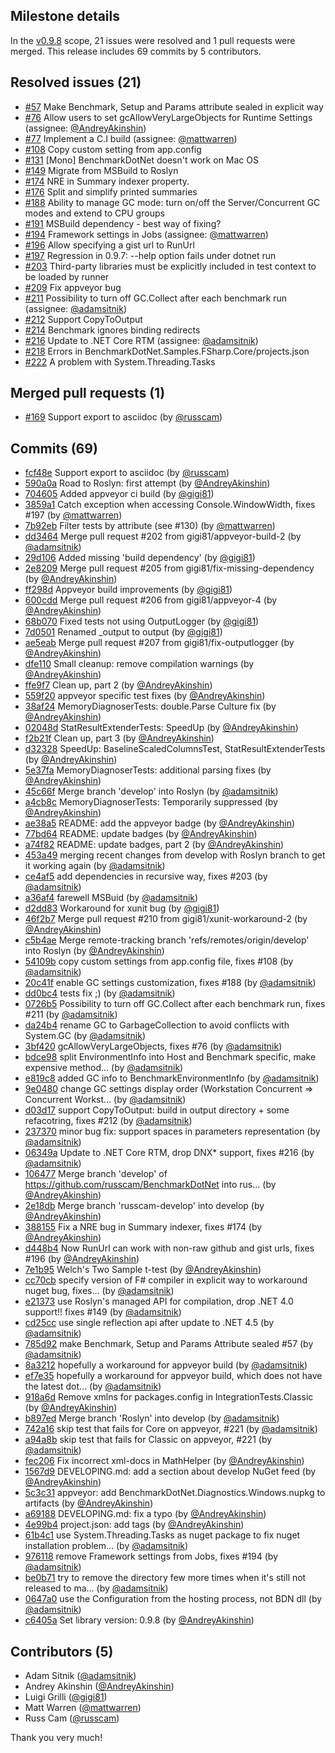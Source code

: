 ## Milestone details

In the [v0.9.8](https://github.com/dotnet/BenchmarkDotNet/issues?q=milestone:v0.9.8) scope, 
21 issues were resolved and 1 pull requests were merged.
This release includes 69 commits by 5 contributors.

## Resolved issues (21)

* [#57](https://github.com/dotnet/BenchmarkDotNet/issues/57) Make Benchmark, Setup and Params attribute sealed in explicit way
* [#76](https://github.com/dotnet/BenchmarkDotNet/issues/76) Allow users to set gcAllowVeryLargeObjects for Runtime Settings (assignee: [@AndreyAkinshin](https://github.com/AndreyAkinshin))
* [#77](https://github.com/dotnet/BenchmarkDotNet/issues/77) Implement a C.I build (assignee: [@mattwarren](https://github.com/mattwarren))
* [#108](https://github.com/dotnet/BenchmarkDotNet/issues/108) Copy custom setting from app.config
* [#131](https://github.com/dotnet/BenchmarkDotNet/issues/131) [Mono] BenchmarkDotNet doesn't work on Mac OS
* [#149](https://github.com/dotnet/BenchmarkDotNet/issues/149) Migrate from MSBuild to Roslyn
* [#174](https://github.com/dotnet/BenchmarkDotNet/issues/174) NRE in Summary indexer property.
* [#176](https://github.com/dotnet/BenchmarkDotNet/issues/176) Split and simplify printed summaries
* [#188](https://github.com/dotnet/BenchmarkDotNet/issues/188) Ability to manage GC mode: turn on/off the Server/Concurrent GC modes and extend to CPU groups
* [#191](https://github.com/dotnet/BenchmarkDotNet/issues/191) MSBuild dependency - best way of fixing?
* [#194](https://github.com/dotnet/BenchmarkDotNet/issues/194) Framework settings in Jobs (assignee: [@mattwarren](https://github.com/mattwarren))
* [#196](https://github.com/dotnet/BenchmarkDotNet/issues/196) Allow specifying a gist url to RunUrl
* [#197](https://github.com/dotnet/BenchmarkDotNet/issues/197) Regression in 0.9.7: --help option fails under dotnet run
* [#203](https://github.com/dotnet/BenchmarkDotNet/issues/203) Third-party libraries must be explicitly included in test context to be loaded by runner
* [#209](https://github.com/dotnet/BenchmarkDotNet/issues/209) Fix appveyor bug
* [#211](https://github.com/dotnet/BenchmarkDotNet/issues/211) Possibility to turn off GC.Collect after each benchmark run (assignee: [@adamsitnik](https://github.com/adamsitnik))
* [#212](https://github.com/dotnet/BenchmarkDotNet/issues/212) Support CopyToOutput
* [#214](https://github.com/dotnet/BenchmarkDotNet/issues/214) Benchmark ignores binding redirects
* [#216](https://github.com/dotnet/BenchmarkDotNet/issues/216) Update to .NET Core RTM (assignee: [@adamsitnik](https://github.com/adamsitnik))
* [#218](https://github.com/dotnet/BenchmarkDotNet/issues/218) Errors in BenchmarkDotNet.Samples.FSharp.Core/projects.json
* [#222](https://github.com/dotnet/BenchmarkDotNet/issues/222) A problem with System.Threading.Tasks

## Merged pull requests (1)

* [#169](https://github.com/dotnet/BenchmarkDotNet/pull/169) Support export to asciidoc (by [@russcam](https://github.com/russcam))

## Commits (69)

* [fcf48e](https://github.com/dotnet/BenchmarkDotNet/commit/fcf48ef955283e5261e7f350df0c9e80c1d845a6) Support export to asciidoc (by [@russcam](https://github.com/russcam))
* [590a0a](https://github.com/dotnet/BenchmarkDotNet/commit/590a0ad2db0474ffe8fe7b9fec2e6f3ce6c3e236) Road to Roslyn: first attempt (by [@AndreyAkinshin](https://github.com/AndreyAkinshin))
* [704605](https://github.com/dotnet/BenchmarkDotNet/commit/7046054bc85ce19a12f23affaea7910ceba52776) Added appveyor ci build (by [@gigi81](https://github.com/gigi81))
* [3859a1](https://github.com/dotnet/BenchmarkDotNet/commit/3859a12ce1990ba5705c177d4a3d9ce3c1423578) Catch exception when accessing Console.WindowWidth, fixes #197 (by [@mattwarren](https://github.com/mattwarren))
* [7b92eb](https://github.com/dotnet/BenchmarkDotNet/commit/7b92ebb0ae995291b2d3d981371742826fd3180e) Filter tests by attribute (see #130) (by [@mattwarren](https://github.com/mattwarren))
* [dd3464](https://github.com/dotnet/BenchmarkDotNet/commit/dd3464baf733dd53596f92bde802c13be4e1363f) Merge pull request #202 from gigi81/appveyor-build-2 (by [@adamsitnik](https://github.com/adamsitnik))
* [29d106](https://github.com/dotnet/BenchmarkDotNet/commit/29d1069b0e319b6e9fc1dc47b2cae1c01365f955) Added missing 'build dependency' (by [@gigi81](https://github.com/gigi81))
* [2e8209](https://github.com/dotnet/BenchmarkDotNet/commit/2e8209268587d0ca2e7fdf1b9ae612ad06d1541f) Merge pull request #205 from gigi81/fix-missing-dependency (by [@AndreyAkinshin](https://github.com/AndreyAkinshin))
* [ff298d](https://github.com/dotnet/BenchmarkDotNet/commit/ff298d0811537f8e053834bf792cd2dbd26e09be) Appveyor build improvements (by [@gigi81](https://github.com/gigi81))
* [600cdd](https://github.com/dotnet/BenchmarkDotNet/commit/600cdd1ce11372e1b074258237b81a805828b1f1) Merge pull request #206 from gigi81/appveyor-4 (by [@AndreyAkinshin](https://github.com/AndreyAkinshin))
* [68b070](https://github.com/dotnet/BenchmarkDotNet/commit/68b0701518a9dc5a9c479c4a7e1be8d3b507b4bf) Fixed tests not using OutputLogger (by [@gigi81](https://github.com/gigi81))
* [7d0501](https://github.com/dotnet/BenchmarkDotNet/commit/7d05011c71237d0835bad28c709b87c4a6544c76) Renamed _output to output (by [@gigi81](https://github.com/gigi81))
* [ae5eab](https://github.com/dotnet/BenchmarkDotNet/commit/ae5eab069c73b228a0f8f4b73cdbc8dd72f71ce6) Merge pull request #207 from gigi81/fix-outputlogger (by [@AndreyAkinshin](https://github.com/AndreyAkinshin))
* [dfe110](https://github.com/dotnet/BenchmarkDotNet/commit/dfe1106f420e0027baed1e0e8fe43f7f38c2a137) Small cleanup: remove compilation warnings (by [@AndreyAkinshin](https://github.com/AndreyAkinshin))
* [ffe9f7](https://github.com/dotnet/BenchmarkDotNet/commit/ffe9f775ff16c2e3f5d3dd5efae47be39c7bbf17) Clean up, part 2 (by [@AndreyAkinshin](https://github.com/AndreyAkinshin))
* [559f20](https://github.com/dotnet/BenchmarkDotNet/commit/559f200e5c4f5b3a8baa66fed2240aabe0baa322) appveyor specific test fixes (by [@AndreyAkinshin](https://github.com/AndreyAkinshin))
* [38af24](https://github.com/dotnet/BenchmarkDotNet/commit/38af24838e5e19e103c0ab68d0d78364e1cbe1ec) MemoryDiagnoserTests: double.Parse Culture fix (by [@AndreyAkinshin](https://github.com/AndreyAkinshin))
* [02048d](https://github.com/dotnet/BenchmarkDotNet/commit/02048d3e863a0676cbfd1a8c1166bfc64bb26e63) StatResultExtenderTests: SpeedUp (by [@AndreyAkinshin](https://github.com/AndreyAkinshin))
* [f2b21f](https://github.com/dotnet/BenchmarkDotNet/commit/f2b21f269cd5122aac53b6198a2f22422dbb6200) Clean up, part 3 (by [@AndreyAkinshin](https://github.com/AndreyAkinshin))
* [d32328](https://github.com/dotnet/BenchmarkDotNet/commit/d32328325fe64afa48ae2d6e46a53ffff0e48683) SpeedUp: BaselineScaledColumnsTest, StatResultExtenderTests (by [@AndreyAkinshin](https://github.com/AndreyAkinshin))
* [5e37fa](https://github.com/dotnet/BenchmarkDotNet/commit/5e37fa446fb9d8c32c65a9802d8efe2f88010264) MemoryDiagnoserTests: additional parsing fixes (by [@AndreyAkinshin](https://github.com/AndreyAkinshin))
* [45c66f](https://github.com/dotnet/BenchmarkDotNet/commit/45c66f69df57752ebff1180130b86dfd66465928) Merge branch 'develop' into Roslyn (by [@adamsitnik](https://github.com/adamsitnik))
* [a4cb8c](https://github.com/dotnet/BenchmarkDotNet/commit/a4cb8c59bb3c41fdba0ecb94e379fd0025495cda) MemoryDiagnoserTests: Temporarily suppressed (by [@AndreyAkinshin](https://github.com/AndreyAkinshin))
* [ae38a5](https://github.com/dotnet/BenchmarkDotNet/commit/ae38a570ec2916f26ef9cf9196fad404f22a4844) README: add the appveyor badge (by [@AndreyAkinshin](https://github.com/AndreyAkinshin))
* [77bd64](https://github.com/dotnet/BenchmarkDotNet/commit/77bd64be9b77c1bb24c671a40295986bbd0bab78) README: update badges (by [@AndreyAkinshin](https://github.com/AndreyAkinshin))
* [a74f82](https://github.com/dotnet/BenchmarkDotNet/commit/a74f82663f995a72d2db2f69509f6fca1593ed05) README: update badges, part 2 (by [@AndreyAkinshin](https://github.com/AndreyAkinshin))
* [453a49](https://github.com/dotnet/BenchmarkDotNet/commit/453a4937d831af419663ede998f8f1d68a5439ed) merging recent changes from develop with Roslyn branch to get it working again (by [@adamsitnik](https://github.com/adamsitnik))
* [ce4af5](https://github.com/dotnet/BenchmarkDotNet/commit/ce4af5b09cc69b462470391f706e2df8fc7df8ed) add dependencies in recursive way, fixes #203 (by [@adamsitnik](https://github.com/adamsitnik))
* [a36af4](https://github.com/dotnet/BenchmarkDotNet/commit/a36af4f30638600108f237f94a45cbe269489cb3) farewell MSBuid (by [@adamsitnik](https://github.com/adamsitnik))
* [d2dd83](https://github.com/dotnet/BenchmarkDotNet/commit/d2dd8378466533d8d8a0eb9ef4a3dafa892f3996) Workaround for xunit bug (by [@gigi81](https://github.com/gigi81))
* [46f2b7](https://github.com/dotnet/BenchmarkDotNet/commit/46f2b736432176d486dda9cef2f1ac0e50e937df) Merge pull request #210 from gigi81/xunit-workaround-2 (by [@AndreyAkinshin](https://github.com/AndreyAkinshin))
* [c5b4ae](https://github.com/dotnet/BenchmarkDotNet/commit/c5b4ae067b1552531cfcd29e6141f5062853fd51) Merge remote-tracking branch 'refs/remotes/origin/develop' into Roslyn (by [@AndreyAkinshin](https://github.com/AndreyAkinshin))
* [54109b](https://github.com/dotnet/BenchmarkDotNet/commit/54109b2b77118a6237d4ad75a2a7a91c8546b5cb) copy custom settings from app.config file, fixes #108 (by [@adamsitnik](https://github.com/adamsitnik))
* [20c41f](https://github.com/dotnet/BenchmarkDotNet/commit/20c41f5fb8cc3474dcaf7bfc7c46a26cb2f88892) enable GC settings customization, fixes #188 (by [@adamsitnik](https://github.com/adamsitnik))
* [dd0bc4](https://github.com/dotnet/BenchmarkDotNet/commit/dd0bc4eed476e19558e38b3937939fd4eebd6508) tests fix ;) (by [@adamsitnik](https://github.com/adamsitnik))
* [0726b5](https://github.com/dotnet/BenchmarkDotNet/commit/0726b5670a7eaa07bced4522c371cde2bba78951) Possibility to turn off GC.Collect after each benchmark run, fixes #211 (by [@adamsitnik](https://github.com/adamsitnik))
* [da24b4](https://github.com/dotnet/BenchmarkDotNet/commit/da24b429c2c39d5967a98f01d5e55d9e73fdfe32) rename GC to GarbageCollection to avoid conflicts with System.GC (by [@adamsitnik](https://github.com/adamsitnik))
* [3bf420](https://github.com/dotnet/BenchmarkDotNet/commit/3bf4200eb2082611964fab6140124c8fcb4796fb) gcAllowVeryLargeObjects, fixes #76 (by [@adamsitnik](https://github.com/adamsitnik))
* [bdce98](https://github.com/dotnet/BenchmarkDotNet/commit/bdce9875a7bb00f367a879231a97c7b27a3cae73) split EnvironmentInfo into Host and Benchmark specific, make expensive method... (by [@adamsitnik](https://github.com/adamsitnik))
* [e819c8](https://github.com/dotnet/BenchmarkDotNet/commit/e819c8a035c6546518c07cd2cf7c75f64f64432f) added GC info  to BenchmarkEnvironmentInfo (by [@adamsitnik](https://github.com/adamsitnik))
* [9e0480](https://github.com/dotnet/BenchmarkDotNet/commit/9e04800f4847042aa304982f0d168211b5c70b44) change GC settings display order (Workstation Concurrent => Concurrent Workst... (by [@adamsitnik](https://github.com/adamsitnik))
* [d03d17](https://github.com/dotnet/BenchmarkDotNet/commit/d03d1793c6240584b4ac77f522834b2e7cb1ff82) support CopyToOutput: build in output directory + some refacotring, fixes #212 (by [@adamsitnik](https://github.com/adamsitnik))
* [237370](https://github.com/dotnet/BenchmarkDotNet/commit/2373706040971e8ecea4a3d0992cb4c39ba3dd56) minor bug fix: support spaces in parameters representation (by [@adamsitnik](https://github.com/adamsitnik))
* [06349a](https://github.com/dotnet/BenchmarkDotNet/commit/06349a01621fd4fdabfadef320a9624dcda76a1e) Update to .NET Core RTM, drop DNX* support, fixes #216 (by [@adamsitnik](https://github.com/adamsitnik))
* [106477](https://github.com/dotnet/BenchmarkDotNet/commit/1064775574cfdff55b0e75c01b0353ef4b61e50f) Merge branch 'develop' of https://github.com/russcam/BenchmarkDotNet into rus... (by [@AndreyAkinshin](https://github.com/AndreyAkinshin))
* [2e18db](https://github.com/dotnet/BenchmarkDotNet/commit/2e18dbaef4eb964a54e2e91a8fc29949fd89b74a) Merge branch 'russcam-develop' into develop (by [@AndreyAkinshin](https://github.com/AndreyAkinshin))
* [388155](https://github.com/dotnet/BenchmarkDotNet/commit/38815597ee1cb9625c5df61ffa885d61ea517e00) Fix a NRE bug in Summary indexer, fixes #174 (by [@AndreyAkinshin](https://github.com/AndreyAkinshin))
* [d448b4](https://github.com/dotnet/BenchmarkDotNet/commit/d448b4bfe44a886998134d71fc13548f83377e34) Now RunUrl can work with non-raw github and gist urls, fixes #196 (by [@AndreyAkinshin](https://github.com/AndreyAkinshin))
* [7e1b95](https://github.com/dotnet/BenchmarkDotNet/commit/7e1b9583aa23392f6382d8d4f13cf0a1fe4a3bd1) Welch's Two Sample t-test (by [@AndreyAkinshin](https://github.com/AndreyAkinshin))
* [cc70cb](https://github.com/dotnet/BenchmarkDotNet/commit/cc70cb1f0419e032b072cb30c13eb116c96c558f) specify version of F# compiler in explicit way to workaround nuget bug, fixes... (by [@adamsitnik](https://github.com/adamsitnik))
* [e21373](https://github.com/dotnet/BenchmarkDotNet/commit/e21373a83e5e633ec202649b3870b60b1a843662) use Roslyn's managed API for compilation, drop .NET 4.0 support!! fixes  #149 (by [@adamsitnik](https://github.com/adamsitnik))
* [cd25cc](https://github.com/dotnet/BenchmarkDotNet/commit/cd25cc3341cd04d493ece74b06b5398f74f5d52c) use single reflection api after update to .NET 4.5 (by [@adamsitnik](https://github.com/adamsitnik))
* [785d92](https://github.com/dotnet/BenchmarkDotNet/commit/785d9275106fccb697d9c2ff5c517ddeb530dbe9) make Benchmark, Setup and Params Attribute sealed #57 (by [@adamsitnik](https://github.com/adamsitnik))
* [8a3212](https://github.com/dotnet/BenchmarkDotNet/commit/8a321272254fd4c3aafc95eb9b283c8d4fe87951) hopefully a workaround for appveyor build (by [@adamsitnik](https://github.com/adamsitnik))
* [ef7e35](https://github.com/dotnet/BenchmarkDotNet/commit/ef7e3581cec7d92531b26a1e0978b1860b899a08) hopefully a workaround for appveyor build, which does not have the latest dot... (by [@adamsitnik](https://github.com/adamsitnik))
* [918a6d](https://github.com/dotnet/BenchmarkDotNet/commit/918a6dfa607a51a4cf63752f45f41a3262bc3ce2) Remove xmlns for packages.config in IntegrationTests.Classic (by [@AndreyAkinshin](https://github.com/AndreyAkinshin))
* [b897ed](https://github.com/dotnet/BenchmarkDotNet/commit/b897edf09618522dfa9a33e20fd5e5e3fd545bcf) Merge branch 'Roslyn' into develop (by [@adamsitnik](https://github.com/adamsitnik))
* [742a16](https://github.com/dotnet/BenchmarkDotNet/commit/742a16e04bd8a6cbe7971d451d69e50e9e72c99b) skip test that fails for Core on appveyor, #221 (by [@adamsitnik](https://github.com/adamsitnik))
* [a94a8b](https://github.com/dotnet/BenchmarkDotNet/commit/a94a8b3746ea7d8d87b1043d65b8ed443c113f12) skip test that fails for Classic on appveyor, #221 (by [@adamsitnik](https://github.com/adamsitnik))
* [fec206](https://github.com/dotnet/BenchmarkDotNet/commit/fec206e10c27cace2d01dcf6d38fc2ce8afbbde7) Fix incorrect xml-docs in MathHelper (by [@AndreyAkinshin](https://github.com/AndreyAkinshin))
* [1567d9](https://github.com/dotnet/BenchmarkDotNet/commit/1567d9599500043d863f74b5d041731a5a89bdc4) DEVELOPING.md: add a section about develop NuGet feed (by [@AndreyAkinshin](https://github.com/AndreyAkinshin))
* [5c3c31](https://github.com/dotnet/BenchmarkDotNet/commit/5c3c314a7b52d39b47ff49073b655a0c8f8cb70b) appveyor: add BenchmarkDotNet.Diagnostics.Windows.nupkg to artifacts (by [@AndreyAkinshin](https://github.com/AndreyAkinshin))
* [a69188](https://github.com/dotnet/BenchmarkDotNet/commit/a69188f396d3449f0356fdf822edbfbb6418eb4e) DEVELOPING.md: fix a typo (by [@AndreyAkinshin](https://github.com/AndreyAkinshin))
* [4e99b4](https://github.com/dotnet/BenchmarkDotNet/commit/4e99b41464464c248dfd98b0cc69c51742ba1501) project.json: add tags (by [@AndreyAkinshin](https://github.com/AndreyAkinshin))
* [61b4c1](https://github.com/dotnet/BenchmarkDotNet/commit/61b4c18582fcdbd9043c38bab26c4c3177886207) use System.Threading.Tasks as nuget package to fix nuget installation problem... (by [@adamsitnik](https://github.com/adamsitnik))
* [976118](https://github.com/dotnet/BenchmarkDotNet/commit/976118271cdb4db11971b7f2e49ef473bbba74b5) remove Framework settings from Jobs, fixes #194 (by [@adamsitnik](https://github.com/adamsitnik))
* [be0b71](https://github.com/dotnet/BenchmarkDotNet/commit/be0b711d8cfc4dc2c012117e593ca547e7bfa213) try to remove the directory few more times when it's still not released to ma... (by [@adamsitnik](https://github.com/adamsitnik))
* [0647a0](https://github.com/dotnet/BenchmarkDotNet/commit/0647a059cd66ba1916ff51ce5221df111807cb3b) use the Configuration from the hosting process, not BDN dll (by [@adamsitnik](https://github.com/adamsitnik))
* [c6405a](https://github.com/dotnet/BenchmarkDotNet/commit/c6405a91bee90de6a12aee24755fbb783c2d9052) Set library version: 0.9.8 (by [@AndreyAkinshin](https://github.com/AndreyAkinshin))

## Contributors (5)

* Adam Sitnik ([@adamsitnik](https://github.com/adamsitnik))
* Andrey Akinshin ([@AndreyAkinshin](https://github.com/AndreyAkinshin))
* Luigi Grilli ([@gigi81](https://github.com/gigi81))
* Matt Warren ([@mattwarren](https://github.com/mattwarren))
* Russ Cam ([@russcam](https://github.com/russcam))

Thank you very much!

